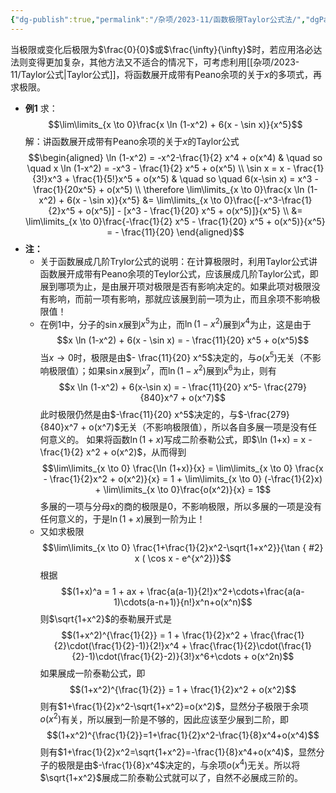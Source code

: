 ```yaml
---
{"dg-publish":true,"permalink":"/杂项/2023-11/函数极限Taylor公式法/","dgPassFrontmatter":true}
---
```


当极限或变化后极限为$\frac{0}{0}$或$\frac{\infty}{\infty}$时，若应用洛必达法则变得更加复杂，其他方法又不适合的情况下，可考虑利用[[杂项/2023-11/Taylor公式\|Taylor公式]]，将函数展开成带有Peano余项的关于$x$的多项式，再求极限。
- **例1**
	求：
	$$\lim\limits_{x \to 0}\frac{x \ln (1-x^2) + 6(x - \sin x)}{x^5}$$
	解：讲函数展开成带有Peano余项的关于$x$的Taylor公式
	$$\begin{aligned} \ln (1-x^2) = -x^2-\frac{1}{2} x^4 + o(x^4) & \quad so \quad x \ln (1-x^2) = -x^3 - \frac{1}{2} x^5 + o(x^5) \\ \sin x = x - \frac{1}{3!}x^3 + \frac{1}{5!}x^5 + o(x^5) & \quad so \quad 6(x-\sin x) = x^3 - \frac{1}{20x^5} + o(x^5) \\ \therefore \lim\limits_{x \to 0}\frac{x \ln (1-x^2) + 6(x - \sin x)}{x^5} &= \lim\limits_{x \to 0}\frac{[-x^3-\frac{1}{2}x^5 + o(x^5)] - [x^3 - \frac{1}{20} x^5 + o(x^5)]}{x^5} \\ &= \lim\limits_{x \to 0}\frac{-\frac{1}{2} x^5 - \frac{1}{20} x^5 + o(x^5)}{x^5} = - \frac{11}{20} \end{aligned}$$
- **注：**
	- 关于函数展成几阶Trylor公式的说明：在计算极限时，利用Taylor公式讲函数展开成带有Peano余项的Teylor公式，应该展成几阶Taylor公式，即展到哪项为止，是由展开项对极限是否有影响决定的。如果此项对极限没有影响，而前一项有影响，那就应该展到前一项为止，而且余项不影响极限值！
	- 在例1中，分子的$\sin x$展到$x^5$为止，而$\ln (1-x^2)$展到$x^4$为止，这是由于
	$$x \ln (1-x^2) + 6(x - \sin x) = - \frac{11}{20} x^5 + o(x^5)$$
	当$x \to 0$时，极限是由$- \frac{11}{20} x^5$决定的，与$o(x^5)$无关（不影响极限值）；如果$\sin x$展到$x^7$，而$\ln (1-x^2)$展到$x^6$为止，则有
	$$x \ln (1-x^2) + 6(x-\sin x) = - \frac{11}{20} x^5- \frac{279}{840}x^7 + o(x^7)$$
	此时极限仍然是由$-\frac{11}{20} x^5$决定的，与$-\frac{279}{840}x^7 + o(x^7)$无关（不影响极限值），所以各自多展一项是没有任何意义的。
	如果将函数$\ln(1+x)$写成二阶泰勒公式，即$\ln (1+x) = x - \frac{1}{2} x^2 + o(x^2)$，从而得到
	$$\lim\limits_{x \to 0} \frac{\ln (1+x)}{x} = \lim\limits_{x \to 0} \frac{x - \frac{1}{2}x^2 + o(x^2)}{x} = 1 + \lim\limits_{x \to 0} (-\frac{1}{2}x) + \lim\limits_{x \to 0}\frac{o(x^2)}{x} = 1$$
	多展的一项与分母x的商的极限是0，不影响极限，所以多展的一项是没有任何意义的，于是$\ln (1+x)$展到一阶为止！
	- 又如求极限
	$$\lim\limits_{x \to 0} \frac{1+\frac{1}{2}x^2-\sqrt{1+x^2}}{\tan
{ #2}
 x ( \cos x - e^{x^2})}$$
	根据
	$$(1+x)^a = 1 + ax + \frac{a(a-1)}{2!}x^2+\cdots+\frac{a(a-1)\cdots(a-n+1)}{n!}x^n+o(x^n)$$
	则$\sqrt{1+x^2}$的泰勒展开式是
	$$(1+x^2)^{\frac{1}{2}} = 1 + \frac{1}{2}x^2 + \frac{\frac{1}{2}\cdot(\frac{1}{2}-1)}{2!}x^4 + \frac{\frac{1}{2}\cdot(\frac{1}{2}-1)\cdot(\frac{1}{2}-2)}{3!}x^6+\cdots + o(x^2n)$$
	如果展成一阶泰勒公式，即
	$$(1+x^2)^{\frac{1}{2}} = 1 + \frac{1}{2}x^2 + o(x^2)$$
	则有$1+\frac{1}{2}x^2-\sqrt{1+x^2}=o(x^2)$，显然分子极限于余项$o(x^2)$有关，所以展到一阶是不够的，因此应该至少展到二阶，即
	$$(1+x^2)^{\frac{1}{2}}=1+\frac{1}{2}x^2-\frac{1}{8}x^4+o(x^4)$$
	则有$1+\frac{1}{2}x^2=\sqrt{1+x^2}=-\frac{1}{8}x^4+o(x^4)$，显然分子的极限是由$-\frac{1}{8}x^4$决定的，与余项$o(x^4)$无关。所以将$\sqrt{1+x^2}$展成二阶泰勒公式就可以了，自然不必展成三阶的。